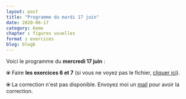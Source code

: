 ```yaml
---
layout: post
title: "Programme du mardi 17 juin"
date: 2020-06-17
category: 6eme
chapter : figures usuelles
format : exercices
blog: blog6
---
```


Voici le programme du <b>mercredi 17 juin</b> :

⦿ Faire <strong>les exercices 6 et 7</strong> (si vous ne voyez pas le fichier, <a href="/exercices/6eme/6eme_exercices_mercredi_17_juin_2020.pdf">cliquer ici</a>).

<object data="/exercices/6eme/6eme_exercices_mercredi_17_juin_2020.pdf" width="100%" height="500" type='application/pdf'></object>

⦿ La correction n'est pas disponible. Envoyez moi un <a href="mailto:benjamindang2015@gmail.com">mail</a> pour avoir la correction.
